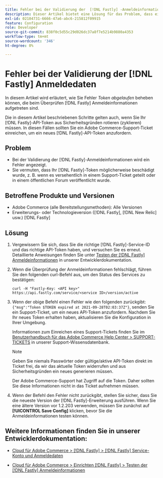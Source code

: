 ```yaml
---
title: Fehler bei der Validierung der  [!DNL Fastly] -Anmeldeinformationen
description: Dieser Artikel bietet eine Lösung für das Problem, dass ein Benutzer beim Überprüfen der Anmeldeinformationen einen Fehler  [!DNL Fastly] .
exl-id: 02104731-6666-47a6-abc6-215812f09915
feature: Configuration
role: Developer
source-git-commit: 838f0c5d55c29d026dc37a8f7e5214b9880a4353
workflow-type: tm+mt
source-wordcount: '346'
ht-degree: 0%

---
```


# Fehler bei der Validierung der [!DNL Fastly] Anmeldedaten

In diesem Artikel wird erläutert, wie Sie Fehler *Token abgelaufen* beheben können, die beim Überprüfen [!DNL Fastly] Anmeldeinformationen aufgetreten sind.

Die in diesem Artikel beschriebenen Schritte gelten auch, wenn Sie Ihr [!DNL Fastly]-API-Token aus Sicherheitsgründen rotieren (zyklieren) müssen. In diesen Fällen sollten Sie ein Adobe Commerce-Support-Ticket einreichen, um ein neues [!DNL Fastly]-API-Token anzufordern.

## Problem

* Bei der Validierung der [!DNL Fastly]-Anmeldeinformationen wird ein Fehler angezeigt.
* Sie vermuten, dass Ihr [!DNL Fastly]-Token möglicherweise beschädigt wurde, z. B. wenn es versehentlich in einem Support-Ticket geteilt oder in einem öffentlichen Forum veröffentlicht wurde.

## Betroffene Produkte und Versionen

* Adobe Commerce (alle Bereitstellungsmethoden): Alle Versionen
* Erweiterungs- oder Technologieversion ([!DNL Fastly], [!DNL New Relic] usw.) [!DNL Fastly]

## Lösung

1. Vergewissern Sie sich, dass Sie die richtige [!DNL Fastly]-Service-ID und das richtige API-Token haben, und versuchen Sie es erneut. Detaillierte Anweisungen finden Sie unter [Testen der  [!DNL Fastly] Anmeldeinformationen](https://experienceleague.adobe.com/en/docs/commerce-cloud-service/user-guide/cdn/setup-fastly/fastly-configuration?lang=en#test-the-fastly-credentials) in unserer Entwicklerdokumentation.
1. Wenn die Überprüfung der Anmeldeinformationen fehlschlägt, führen Sie den folgenden curl-Befehl aus, um den Status des Services zu bestätigen:

   ```curl
   curl -H "Fastly-Key: <API key>" https://api.fastly.com/service/<service ID>/version/active
   ```

1. Wenn der obige Befehl einen Fehler wie den folgenden zurückgibt: `{"msg":"Token $TOKEN expired at 2021-09-28T02:03:37Z"}`, senden Sie ein Support-Ticket, um ein neues API-Token anzufordern. Nachdem Sie Ihr neues Token erhalten haben, aktualisieren Sie die Konfiguration in Ihrer Umgebung.

   Informationen zum Einreichen eines Support-Tickets finden Sie im [Benutzerhandbuch für das Adobe Commerce Help Center > SUPPORT-TICKETS](/help/help-center-guide/help-center/magento-help-center-user-guide.md#support-tickets) in unserer Support-Wissensdatenbank.

   >[!NOTE]
   >
   >Geben Sie niemals Passwörter oder gültige/aktive API-Token direkt im Ticket frei, da wir das aktuelle Token widerrufen und aus Sicherheitsgründen ein neues generieren müssen.
   >
   >Der Adobe Commerce-Support hat Zugriff auf die Token. Daher sollten Sie diese Informationen nicht in das Ticket aufnehmen müssen.

1. Wenn der Befehl den Fehler nicht zurückgibt, stellen Sie sicher, dass Sie die neueste Version der [!DNL Fastly]-Erweiterung ausführen. Wenn Sie eine ältere Version vor 1.2.203 verwenden, müssen Sie zunächst auf **[!UICONTROL Save Config]** klicken, bevor Sie die Anmeldeinformationen testen können.

## Weitere Informationen finden Sie in unserer Entwicklerdokumentation:

* [Cloud für Adobe Commerce > [!DNL Fastly] > [!DNL Fastly] Service-Konto und Anmeldedaten](https://experienceleague.adobe.com/en/docs/commerce-cloud-service/user-guide/cdn/fastly?lang=en#fastly-service-account-and-credentials)

* [Cloud für Adobe Commerce > Einrichten [!DNL Fastly] > Testen der  [!DNL Fastly] Anmeldeinformationen](https://experienceleague.adobe.com/en/docs/commerce-cloud-service/user-guide/cdn/setup-fastly/fastly-configuration?lang=en#test-the-fastly-credentials)
